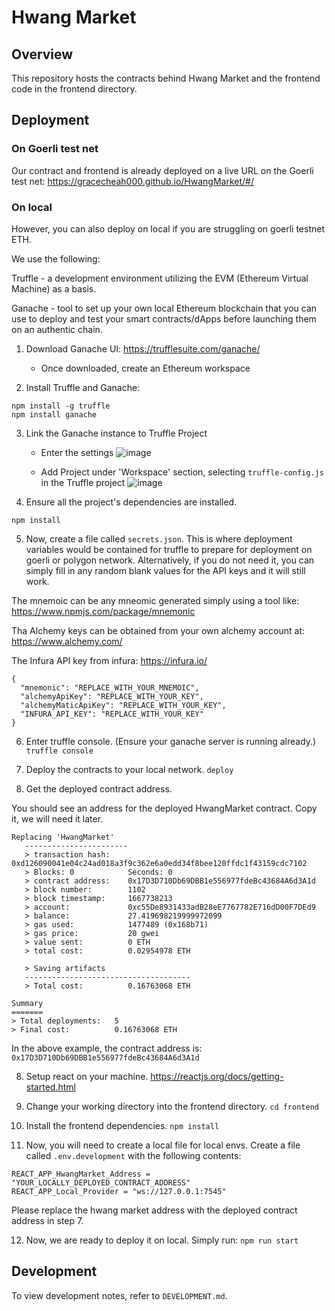 # Hwang Market

## Overview

This repository hosts the contracts behind Hwang Market and the frontend code in the frontend directory.

## Deployment

### On Goerli test net

Our contract and frontend is already deployed on a live URL on the Goerli test net: https://gracecheah000.github.io/HwangMarket/#/

### On local

However, you can also deploy on local if you are struggling on goerli testnet ETH.

We use the following:

Truffle - a development environment utilizing the EVM (Ethereum Virtual Machine) as a basis.

Ganache - tool to set up your own local Ethereum blockchain that you can use to deploy and test your smart contracts/dApps before launching them on an authentic chain.

1. Download Ganache UI: https://trufflesuite.com/ganache/

   - Once downloaded, create an Ethereum workspace

2. Install Truffle and Ganache:

```
npm install -g truffle
npm install ganache
```

3. Link the Ganache instance to Truffle Project

   - Enter the settings
     ![image](https://user-images.githubusercontent.com/65240352/195335188-ca589438-62c5-4380-82f4-8fa7095cac6f.png)

   - Add Project under 'Workspace' section, selecting `truffle-config.js` in the Truffle project
     ![image](https://user-images.githubusercontent.com/65240352/195335284-5d638ece-e6ec-4314-9153-901957ff7ef5.png)

4. Ensure all the project's dependencies are installed.

```
npm install
```

5. Now, create a file called `secrets.json`. This is where deployment variables would be contained for truffle to prepare for deployment on goerli or polygon network. Alternatively, if you do not need it, you can simply fill in any random blank values for the API keys and it will still work.

The mnemoic can be any mneomic generated simply using a tool like:
https://www.npmjs.com/package/mnemonic

Tha Alchemy keys can be obtained from your own alchemy account at:
https://www.alchemy.com/

The Infura API key from infura:
https://infura.io/

```
{
  "mnemonic": "REPLACE_WITH_YOUR_MNEMOIC",
  "alchemyApiKey": "REPLACE_WITH_YOUR_KEY",
  "alchemyMaticApiKey": "REPLACE_WITH_YOUR_KEY",
  "INFURA_API_KEY": "REPLACE_WITH_YOUR_KEY"
}
```

6. Enter truffle console. (Ensure your ganache server is running already.)
   `truffle console`

7. Deploy the contracts to your local network.
   `deploy`

8. Get the deployed contract address.

You should see an address for the deployed HwangMarket contract. Copy it, we will need it later.

```
Replacing 'HwangMarket'
   -----------------------
   > transaction hash:    0xd126090041e04c24ad018a3f9c362e6a0edd34f8bee120ffdc1f43159cdc7102
   > Blocks: 0            Seconds: 0
   > contract address:    0x17D3D710Db69DBB1e556977fdeBc43684A6d3A1d
   > block number:        1102
   > block timestamp:     1667738213
   > account:             0xc55De8931433adB28eE7767782E716dD00F7DEd9
   > balance:             27.419698219999972099
   > gas used:            1477489 (0x168b71)
   > gas price:           20 gwei
   > value sent:          0 ETH
   > total cost:          0.02954978 ETH

   > Saving artifacts
   -------------------------------------
   > Total cost:          0.16763068 ETH

Summary
=======
> Total deployments:   5
> Final cost:          0.16763068 ETH
```

In the above example, the contract address is: `0x17D3D710Db69DBB1e556977fdeBc43684A6d3A1d`

8. Setup react on your machine.
   https://reactjs.org/docs/getting-started.html

9. Change your working directory into the frontend directory.
   `cd frontend`

10. Install the frontend dependencies.
    `npm install`

11. Now, you will need to create a local file for local envs.
    Create a file called `.env.development` with the following contents:

```
REACT_APP_HwangMarket_Address = "YOUR_LOCALLY_DEPLOYED_CONTRACT_ADDRESS"
REACT_APP_Local_Provider = "ws://127.0.0.1:7545"
```

Please replace the hwang market address with the deployed contract address in step 7.

12. Now, we are ready to deploy it on local. Simply run:
    `npm run start`

## Development

To view development notes, refer to `DEVELOPMENT.md`.
